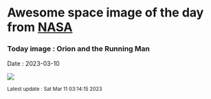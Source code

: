 
# Awesome space image of the day from [NASA](https://api.nasa.gov/)

### Today image : Orion and the Running Man
Date : 2023-03-10

![](https://apod.nasa.gov/apod/image/2303/my_hero1024_rot.jpg)

<small>Latest update : Sat Mar 11 03:14:15 2023</small>
        